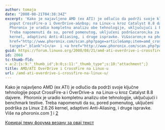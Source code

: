 ```yaml
---
author: tomaja
date: "2008-08-21T04:38:34Z"
excerpt: 'Kako je najavljeno AMD (ex ATI) je odlučio da podrži svoje ključne tehnologije
  poput CrossFire-a i OverDrive-a&nbsp; na Linux-u kroz Catalyst 8.8 dajvere.&nbsp;
  Phoronix je uradio kompletnu analizu obe tehnologije, uključujući i benchmark testive.
  Treba napomenuti da su, pored pomenutog, uključeni podr&scaron;ka za Linux 2.6.26
  kernel, adaptivni Anti-Aliasing, i druge ispravke. Vi&scaron;e na phoronix.com <a
  href="http://www.phoronix.com/scan.php?page=article&amp;item=amd_crossfire_linux&amp;num=1"
  target="_blank">1</a>  i <a href="http://www.phoronix.com/scan.php?page=article&amp;item=amd_overdrive_linux&amp;num=1">2</a> '
guid: https://forum.linuxo.org/2008/08/21/amd-ati-overdrive-i-crossfire-na-linux-u/
id: 2068
tc-thumb-fld:
- a:2:{s:9:"_thumb_id";b:0;s:11:"_thumb_type";s:10:"attachment";}
title: AMD/ATI OverDrive i CrossFire na Linux-u
url: /amd-ati-overdrive-i-crossfire-na-linux-u/
---
```

Kako je najavljeno AMD (ex ATI) je odlučio da podrži svoje ključne tehnologije poput CrossFire-a i OverDrive-a&nbsp; na Linux-u kroz Catalyst 8.8 dajvere.&nbsp; Phoronix je uradio kompletnu analizu obe tehnologije, uključujući i benchmark testive. Treba napomenuti da su, pored pomenutog, uključeni podr&scaron;ka za Linux 2.6.26 kernel, adaptivni Anti-Aliasing, i druge ispravke. Vi&scaron;e na phoronix.com <a href="http://www.phoronix.com/scan.php?page=article&item=amd_crossfire_linux&num=1" target="_blank">1</a> i [2](http://www.phoronix.com/scan.php?page=article&item=amd_overdrive_linux&num=1) <!--break-->

[Креирај тему форума везану за овај текст](https://linuxo.org/nova-tema-na-forumu/?se_pid=2068)